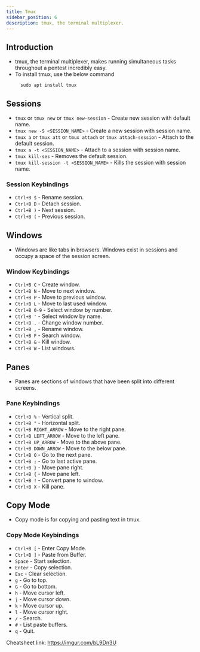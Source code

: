 ```yaml
---
title: Tmux
sidebar_position: 6
description: tmux, the terminal multiplexer.
---
```


## Introduction
- tmux, the terminal multiplexer, makes running simultaneous tasks throughout a pentest incredibly easy.
- To install tmux, use the below command
  ```
    sudo apt install tmux
  ```

## Sessions
- `tmux` or `tmux new` or `tmux new-session` - Create new session with default name.
- `tmux new -S <SESSION_NAME>` - Create a new session with session name.
- `tmux a` or `tmux att` or `tmux attach` or `tmux attach-session` - Attach to the default session.
- `tmux a -t <SESSION_NAME>` - Attach to a session with session name.
- `tmux kill-ses` - Removes the default session.
- `tmux kill-session -t <SESSION_NAME>` - Kills the session with session name.

### Session Keybindings
- `Ctrl+B $` - Rename session.
- `Ctrl+B D` - Detach session.
- `Ctrl+B )` - Next session.
- `Ctrl+B (` - Previous session.

## Windows
- Windows are like tabs in browsers. Windows exist in sessions and occupy a space of the session screen.

### Window Keybindings
- `Ctrl+B C` - Create window.
- `Ctrl+B N` - Move to next window.
- `Ctrl+B P` - Move to previous window.
- `Ctrl+B L` - Move to last used window.
- `Ctrl+B 0-9` - Select window by number.
- `Ctrl+B '` - Select window by name.
- `Ctrl+B .` - Change window number.
- `Ctrl+B ,` - Rename window.
- `Ctrl+B F` - Search window.
- `Ctrl+B &` - Kill window.
- `Ctrl+B W` - List windows.

## Panes
- Panes are sections of windows that have been split into different screens.

### Pane Keybindings
- `Ctrl+B %` - Vertical split.
- `Ctrl+B "` - Horizontal split.
- `Ctrl+B RIGHT_ARROW` - Move to the right pane.
- `Ctrl+B LEFT_ARROW` - Move to the left pane.
- `Ctrl+B UP_ARROW` - Move to the above pane.
- `Ctrl+B DOWN_ARROW` - Move to the below pane.
- `Ctrl+B O` - Go to the next pane.
- `Ctrl+B ;` - Go to last active pane.
- `Ctrl+B }` - Move pane right.
- `Ctrl+B {` - Move pane left.
- `Ctrl+B !` - Convert pane to window.
- `Ctrl+B X` - Kill pane.

## Copy Mode
- Copy mode is for copying and pasting text in tmux.

### Copy Mode Keybindings
- `Ctrl+B [` - Enter Copy Mode.
- `Ctrl+B ]` - Paste from Buffer.
- `Space` - Start selection.
- `Enter` - Copy selection.
- `Esc` - Clear selection.
- `g` - Go to top.
- `G` - Go to bottom.
- `h` - Move cursor left.
- `j` - Move cursor down.
- `k` - Move cursor up.
- `l` - Move cursor right.
- `/` - Search.
- `#` - List paste buffers.
- `q` - Quit.

Cheatsheet link: https://imgur.com/bL9Dn3U